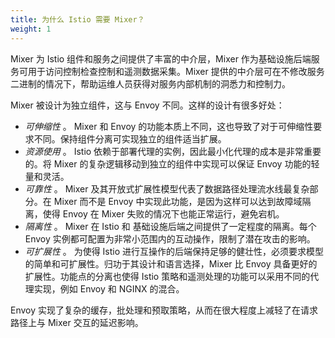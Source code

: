 ```yaml
---
title: 为什么 Istio 需要 Mixer？
weight: 1
---
```


Mixer 为 Istio 组件和服务之间提供了丰富的中介层，Mixer 作为基础设施后端服务可用于访问控制检查控制和遥测数据采集。Mixer 提供的中介层可在不修改服务二进制的情况下，帮助运维人员获得对服务内部机制的洞悉力和控制力。

Mixer 被设计为独立组件，这与 Envoy 不同。这样的设计有很多好处：

- *可伸缩性* 。
  Mixer 和 Envoy 的功能本质上不同，这也导致了对于可伸缩性要求不同。保持组件分离可实现独立的组件适当扩展。
- *资源使用* 。
  Istio 依赖于部署代理的实例，因此最小化代理的成本是非常重要的。将 Mixer 的复杂逻辑移动到独立的组件中实现可以保证 Envoy 功能的轻量和灵活。
- *可靠性* 。
  Mixer 及其开放式扩展性模型代表了数据路径处理流水线最复杂部分。在 Mixer 而不是 Envoy 中实现此功能，是因为这样可以达到故障域隔离，使得 Envoy 在 Mixer 失败的情况下也能正常运行，避免宕机。
- *隔离性* 。
  Mixer 在 Istio 和 基础设施后端之间提供了一定程度的隔离。每个 Envoy 实例都可配置为非常小范围内的互动操作，限制了潜在攻击的影响。
- *可扩展性* 。
  为使得 Istio 进行互操作的后端保持足够的健壮性，必须要求模型的简单和可扩展性。归功于其设计和语言选择，Mixer 比 Envoy 具备更好的扩展性。功能点的分离也使得 Istio 策略和遥测处理的功能可以采用不同的代理实现，例如 Envoy 和 NGINX 的混合。

Envoy 实现了复杂的缓存，批处理和预取策略，从而在很大程度上减轻了在请求路径上与 Mixer 交互的延迟影响。
